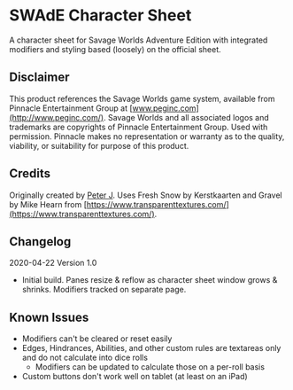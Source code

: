 # SWAdE Character Sheet

A character sheet for Savage Worlds Adventure Edition with integrated modifiers and styling based (loosely) on the official sheet.

## Disclaimer
This product references the Savage Worlds game system, available from Pinnacle Entertainment Group at [www.peginc.com](http://www.peginc.com/). Savage Worlds and all associated logos and trademarks are copyrights of Pinnacle Entertainment Group. Used with permission. Pinnacle makes no representation or warranty as to the quality, viability, or suitability for purpose of this product.

## Credits
Originally created by [Peter J](https://app.roll20.net/users/94776).
Uses Fresh Snow by Kerstkaarten and Gravel by Mike Hearn from [https://www.transparenttextures.com/](https://www.transparenttextures.com/).

## Changelog
2020-04-22 Version 1.0
* Initial build.  Panes resize & reflow as character sheet window grows & shrinks.  Modifiers tracked on separate page.

## Known Issues
* Modifiers can't be cleared or reset easily
* Edges, Hindrances, Abilities, and other custom rules are textareas only and do not calculate into dice rolls
    *  Modifiers can be updated to calculate those on a per-roll basis
* Custom buttons don't work well on tablet (at least on an iPad)